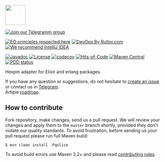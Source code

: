 <a href="http://artipie.com"><img src="https://www.artipie.com/logo.svg" width="64px" height="64px"/></a>

[![Join our Telegramm group](https://img.shields.io/badge/Join%20us-Telegram-blue?&logo=telegram&?link=http://right&link=http://t.me/artipie)](http://t.me/artipie)

[![EO principles respected here](https://www.elegantobjects.org/badge.svg)](https://www.elegantobjects.org)
[![DevOps By Rultor.com](http://www.rultor.com/b/artipie/hexpm-adapter)](http://www.rultor.com/p/artipie/hexpm-adapter)
[![We recommend IntelliJ IDEA](https://www.elegantobjects.org/intellij-idea.svg)](https://www.jetbrains.com/idea/)

[![Javadoc](http://www.javadoc.io/badge/com.artipie/hexpm-adapter.svg)](http://www.javadoc.io/doc/com.artipie/hexpm-adapter)
[![License](https://img.shields.io/badge/license-MIT-green.svg)](https://github.com/artipie/hexpm-adapter/blob/master/LICENSE.txt)
[![codecov](https://codecov.io/gh/artipie/hexpm-adapter/branch/master/graph/badge.svg)](https://codecov.io/gh/artipie/hexpm-adapter)
[![Hits-of-Code](https://hitsofcode.com/github/artipie/hexpm-adapter)](https://hitsofcode.com/view/github/artipie/hexpm-adapter)
[![Maven Central](https://img.shields.io/maven-central/v/com.artipie/hexpm-adapter.svg)](https://maven-badges.herokuapp.com/maven-central/com.artipie/npm-adapter)
[![PDD status](http://www.0pdd.com/svg?name=artipie/hexpm-adapter)](http://www.0pdd.com/p?name=artipie/hexpm-adapter)

Hexpm adapter for Elixir and erlang packages.

If you have any question or suggestions, do not hesitate to [create an issue](https://github.com/artipie/hexpm-adapter/issues/new) or contact us in
[Telegram](https://t.me/artipie).  
Artipie [roadmap](https://github.com/orgs/artipie/projects/3).

## How to contribute

Fork repository, make changes, send us a pull request. We will review
your changes and apply them to the `master` branch shortly, provided
they don't violate our quality standards. To avoid frustration, before
sending us your pull request please run full Maven build:

```
$ mvn clean install -Pqulice
```

To avoid build errors use Maven 3.2+ and please read [contributing rules](https://github.com/artipie/artipie/blob/master/CONTRIBUTING.md).
